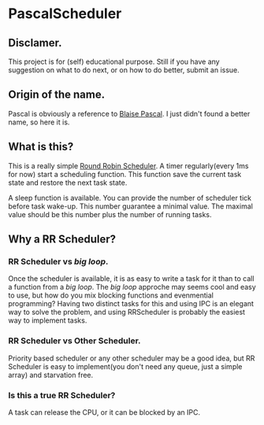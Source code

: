 PascalScheduler
================

## Disclamer.
This project is for (self) educational purpose.
Still if you have any suggestion on what to do next, or on how to do better, submit an issue.

## Origin of the name.
Pascal is obviously a reference to [Blaise Pascal](wikipedia.org/wiki/Blaise_Pascal).
I just didn't found a better name, so here it is.

## What is this?
This is a really simple [Round Robin Scheduler](wikipedia.org/wiki/Round-robin_scheduling).
A timer regularly(every 1ms for now) start a scheduling function. This function save the current task state and restore the next task state.

A sleep function is available. You can provide the number of scheduler tick before task wake-up. This number guarantee a minimal value. The maximal value should be this number plus the number of running tasks.

## Why a RR Scheduler?

### RR Scheduler vs _big loop_.
Once the scheduler is available, it is as easy to write a task for it than to call a function from a _big loop_.
The _big loop_ approche may seems cool and easy to use, but how do you mix blocking functions and evenmential programming?
Having two distinct tasks for this and using IPC is an elegant way to solve the problem, and using RRScheduler is probably the easiest way to implement tasks.

### RR Scheduler vs Other Scheduler.
Priority based scheduler or any other scheduler may be a good idea, but RR Scheduler is easy to implement(you don't need any queue, just a simple array) and starvation free.

### Is this a true RR Scheduler?
A task can release the CPU, or it can be blocked by an IPC.